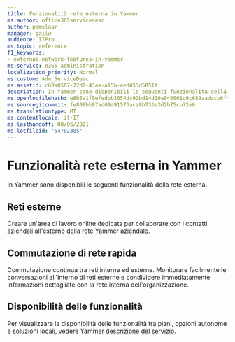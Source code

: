 ```yaml
---
title: Funzionalità rete esterna in Yammer
ms.author: office365servicedesc
author: pamelaar
manager: gailw
audience: ITPro
ms.topic: reference
f1_keywords:
- external-network-features-in-yammer
ms.service: o365-administration
localization_priority: Normal
ms.custom: Adm_ServiceDesc
ms.assetid: c60a8507-72d2-43aa-a15b-aed053d5851f
description: In Yammer sono disponibili le seguenti funzionalità della rete esterna.
ms.openlocfilehash: e8b5a1f0efedbb3054dc92bd14d20a040001d9c689aadacb6f4346d8338cef4f
ms.sourcegitcommit: fe808bb97ad09a91576aca8b733e3d2b75cb72e6
ms.translationtype: MT
ms.contentlocale: it-IT
ms.lasthandoff: 08/06/2021
ms.locfileid: "54702385"
---
```

# <a name="external-network-features-in-yammer"></a>Funzionalità rete esterna in Yammer

In Yammer sono disponibili le seguenti funzionalità della rete esterna.
  
## <a name="external-networks"></a>Reti esterne

Creare un'area di lavoro online dedicata per collaborare con i contatti aziendali all'esterno della rete Yammer aziendale.
  
## <a name="fast-network-switching"></a>Commutazione di rete rapida

Commutazione continua tra reti interne ed esterne. Monitorare facilmente le conversazioni all'interno di reti esterne e condividere immediatamente informazioni dettagliate con la rete interna dell'organizzazione.
  
## <a name="feature-availability"></a>Disponibilità delle funzionalità

Per visualizzare la disponibilità delle funzionalità tra piani, opzioni autonome e soluzioni locali, vedere Yammer [descrizione del servizio.](yammer-service-description.md)